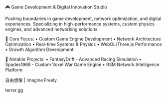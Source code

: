 🎮 Game Development & Digital Innovation Studio

Pushing boundaries in game development, network optimization, and digital experiences. 
Specializing in high-performance systems, custom physics engines, and advanced networking solutions.

🔧 Core Focus:
• Custom Game Engine Development
• Network Architecture Optimization
• Real-time Systems & Physics
• WebGL/Three.js Performance
• Growth Algorithm Development

🚀 Notable Projects:
• FantasyDrift - Advanced Racing Simulation
• Spades1968 - Custom Voxel War Game Engine
• R3M Network Intelligence Platform

自由想像 | Imagine Freely.

terror.gg
